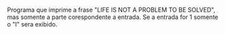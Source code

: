 Programa que imprime a frase "LIFE IS NOT A PROBLEM TO BE SOLVED", mas somente a parte corespondente a entrada.
Se a entrada for 1 somente o "l" sera exibido.